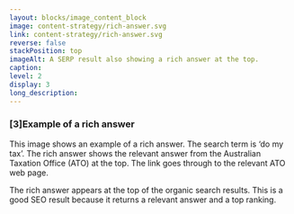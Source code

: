 ```yaml
---
layout: blocks/image_content_block
image: content-strategy/rich-answer.svg
link: content-strategy/rich-answer.svg
reverse: false
stackPosition: top
imageAlt: A SERP result also showing a rich answer at the top.
caption: 
level: 2
display: 3
long_description:
---
```

### [3]Example of a rich answer
This image shows an example of a rich answer. The search term is ‘do my tax’. The rich answer shows the relevant answer from the Australian Taxation Office (ATO) at the top. The link goes through to the relevant ATO web page.

The rich answer appears at the top of the organic search results. This is a good SEO result because it returns a relevant answer and a top ranking.
